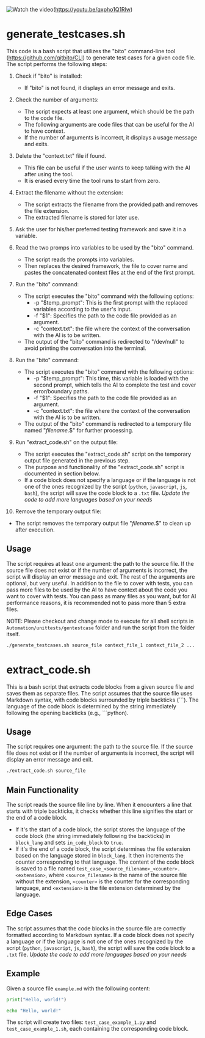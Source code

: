 ![Watch the video](https://github.com/gitbito/Automation/assets/57731668/648b09a7-a64d-41b1-814f-e7369cbb2089)(https://youtu.be/qxpho1Q1Rlw)


# generate_testcases.sh

This code is a bash script that utilizes the "bito" command-line tool (https://github.com/gitbito/CLI) to generate test cases for a given code file. The script performs the following steps:

1. Check if "bito" is installed:
   - If "bito" is not found, it displays an error message and exits.

2. Check the number of arguments:
   - The script expects at least one argument, which should be the path to the code file.
   - The following arguments are code files that can be useful for the AI to have context.
   - If the number of arguments is incorrect, it displays a usage message and exits.

3. Delete the "context.txt" file if found.
   - This file can be useful if the user wants to keep talking with the AI after using the tool.
   - It is erased every time the tool runs to start from zero.

4. Extract the filename without the extension:
   - The script extracts the filename from the provided path and removes the file extension.
   - The extracted filename is stored for later use.

5. Ask the user for his/her preferred testing framework and save it in a variable.

6. Read the two promps into variables to be used by the "bito" command.
   - The script reads the prompts into variables.
   - Then replaces the desired framework, the file to cover name and pastes the concatenated context files at the end of the first prompt.

7. Run the "bito" command:
   - The script executes the "bito" command with the following options:
     - -p "$temp_prompt": This is the first prompt with the replaced variables according to the user's input.
     - -f "$1": Specifies the path to the code file provided as an argument.
     - -c "context.txt": the file where the context of the conversation with the AI is to be written.
   - The output of the "bito" command is redirected to "/dev/null" to avoid printing the conversation into the terminal.

8. Run the "bito" command:
   - The script executes the "bito" command with the following options:
     - -p "$temp_prompt": This time, this variable is loaded with the second prompt, which tells the AI to complete the test and cover error/boundary paths.
     - -f "$1": Specifies the path to the code file provided as an argument.
     - -c "context.txt": the file where the context of the conversation with the AI is to be written.
   - The output of the "bito" command is redirected to a temporary file named "${filename}.$$" for further processing.

9. Run "extract_code.sh" on the output file:
   - The script executes the "extract_code.sh" script on the temporary output file generated in the previous step.
   - The purpose and functionality of the "extract_code.sh" script is documented in section below.
   - If a code block does not specify a language or if the language is not one of the ones recognized by the script (`python`, `javascript`, `js`, `bash`), the script will save the code block to a `.txt` file. *Update the code to add more languages based on your needs*

10. Remove the temporary output file:
   - The script removes the temporary output file "${filename}.$$" to clean up after execution.

## Usage
The script requires at least one argument: the path to the source file. If the source file does not exist or if the number of arguments is incorrect, the script will display an error message and exit.
The rest of the arguments are optional, but very useful. In addition to the file to cover with tests, you can pass more files to be used by the AI to have context about the code you want to cover with tests. You can pass as many files as you want, but for AI performance reasons, it is recommended not to pass more than 5 extra files.

NOTE: Please checkout and change mode to execute for all shell scripts in `Automation/unittests/gentestcase` folder and run the script from the folder itself.

```bash
./generate_testcases.sh source_file context_file_1 context_file_2 ...
```

# extract_code.sh

This is a bash script that extracts code blocks from a given source file and saves them as separate files. The script assumes that the source file uses Markdown syntax, with code blocks surrounded by triple backticks (\```). The language of the code block is determined by the string immediately following the opening backticks (e.g., ```python).

## Usage

The script requires one argument: the path to the source file. If the source file does not exist or if the number of arguments is incorrect, the script will display an error message and exit.

```bash
./extract_code.sh source_file
```

## Main Functionality
The script reads the source file line by line. When it encounters a line that starts with triple backticks, it checks whether this line signifies the start or the end of a code block.

- If it's the start of a code block, the script stores the language of the code block (the string immediately following the backticks) in `block_lang` and sets `in_code_block` to `true`.
- If it's the end of a code block, the script determines the file extension based on the language stored in `block_lang`. It then increments the counter corresponding to that language. The content of the code block is saved to a file named `test_case_<source_filename>_<counter>.<extension>`, where `<source_filename>` is the name of the source file without the extension, `<counter>` is the counter for the corresponding language, and `<extension>` is the file extension determined by the language.

## Edge Cases
The script assumes that the code blocks in the source file are correctly formatted according to Markdown syntax. If a code block does not specify a language or if the language is not one of the ones recognized by the script (`python`, `javascript`, `js`, `bash`), the script will save the code block to a `.txt` file. *Update the code to add more languages based on your needs*

## Example
Given a source file `example.md` with the following content:

```python
print("Hello, world!")
```

```bash
echo "Hello, world!"
```

The script will create two files: `test_case_example_1.py` and `test_case_example_1.sh`, each containing the corresponding code block.
